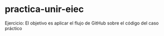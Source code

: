 # practica-unir-eiec
Ejercicio: El objetivo es aplicar el flujo de GitHub sobre el código del caso práctico
